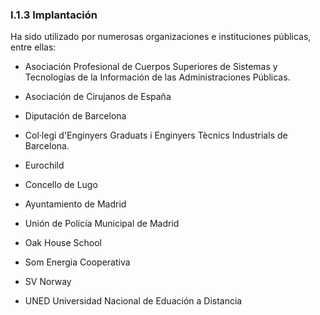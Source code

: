 ### I.1.3 Implantación

Ha sido utilizado por numerosas organizaciones e instituciones públicas, entre ellas: 

* Asociación Profesional de Cuerpos Superiores de Sistemas y Tecnologías de la Información de las Administraciones Públicas.

* Asociación de Cirujanos de España

* Diputación de Barcelona

* Col·legi d'Enginyers Graduats i Enginyers Tècnics Industrials de Barcelona. 

* Eurochild

* Concello de Lugo  

* Ayuntamiento de Madrid 

* Unión de Policía Municipal de Madrid 

* Oak House School

* Som Energia Cooperativa

* SV Norway

* UNED Universidad Nacional de Eduación a Distancia 


